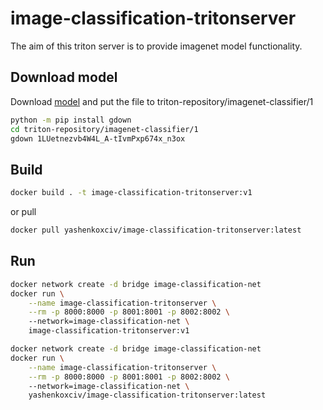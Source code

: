 # image-classification-tritonserver

The aim of this triton server is to provide imagenet model functionality.

## Download model

Download [model](https://drive.google.com/file/d/1LUetnezvb4W4L_A-tIvmPxp674x_n3ox/view?usp=sharing) and put the file to triton-repository/imagenet-classifier/1

```bash
python -m pip install gdown
cd triton-repository/imagenet-classifier/1
gdown 1LUetnezvb4W4L_A-tIvmPxp674x_n3ox
```

## Build

```bash
docker build . -t image-classification-tritonserver:v1
```

or pull

```bash
docker pull yashenkoxciv/image-classification-tritonserver:latest
```

## Run

```bash
docker network create -d bridge image-classification-net
docker run \
    --name image-classification-tritonserver \
    --rm -p 8000:8000 -p 8001:8001 -p 8002:8002 \ 
    --network=image-classification-net \
    image-classification-tritonserver:v1
```

```bash
docker network create -d bridge image-classification-net
docker run \
    --name image-classification-tritonserver \
    --rm -p 8000:8000 -p 8001:8001 -p 8002:8002 \ 
    --network=image-classification-net \
    yashenkoxciv/image-classification-tritonserver:latest
```

